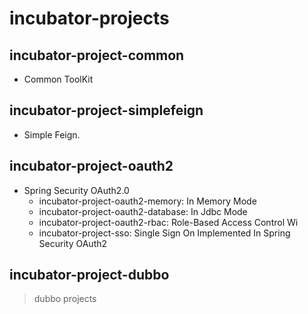 # incubator-projects

## incubator-project-common
- Common ToolKit

## incubator-project-simplefeign 
- Simple Feign.

## incubator-project-oauth2
- Spring Security OAuth2.0
  - incubator-project-oauth2-memory: In Memory Mode
  - incubator-project-oauth2-database: In Jdbc Mode
  - incubator-project-oauth2-rbac: Role-Based Access Control Wi
  - incubator-project-sso: Single Sign On Implemented In Spring Security OAuth2

## incubator-project-dubbo
> dubbo projects